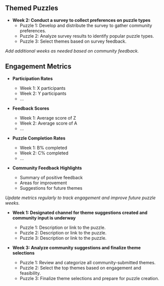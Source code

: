 

## Themed Puzzles



- **Week 2: Conduct a survey to collect preferences on puzzle types**
  - Puzzle 1: Develop and distribute the survey to gather community preferences.
  - Puzzle 2: Analyze survey results to identify popular puzzle types.
  - Puzzle 3: Select themes based on survey feedback.

*Add additional weeks as needed based on community feedback.*

## Engagement Metrics

- **Participation Rates**
  - Week 1: X participants
  - Week 2: Y participants
  - ...

- **Feedback Scores**
  - Week 1: Average score of Z
  - Week 2: Average score of A
  - ...

- **Puzzle Completion Rates**
  - Week 1: B% completed
  - Week 2: C% completed
  - ...

- **Community Feedback Highlights**
  - Summary of positive feedback
  - Areas for improvement
  - Suggestions for future themes

*Update metrics regularly to track engagement and improve future puzzle weeks.*



- **Week 1: Designated channel for theme suggestions created and community input is underway**
  - Puzzle 1: Description or link to the puzzle.
  - Puzzle 2: Description or link to the puzzle.
  - Puzzle 3: Description or link to the puzzle.

- **Week 3: Analyze community suggestions and finalize theme selections**
  - Puzzle 1: Review and categorize all community-submitted themes.
  - Puzzle 2: Select the top themes based on engagement and feasibility.
  - Puzzle 3: Finalize theme selections and prepare for puzzle creation.